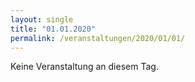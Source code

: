 ```yaml
---
layout: single
title: "01.01.2020"
permalink: /veranstaltungen/2020/01/01/
---
```


Keine Veranstaltung an diesem Tag.
